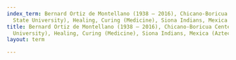 ```yaml
---
index_term: Bernard Ortiz de Montellano (1938 – 2016), Chicano-Boricua Center (Wayne
  State University), Healing, Curing (Medicine), Siona Indians, Mexica (Aztec)
title: Bernard Ortiz de Montellano (1938 – 2016), Chicano-Boricua Center (Wayne State
  University), Healing, Curing (Medicine), Siona Indians, Mexica (Aztec)
layout: term

---
```

